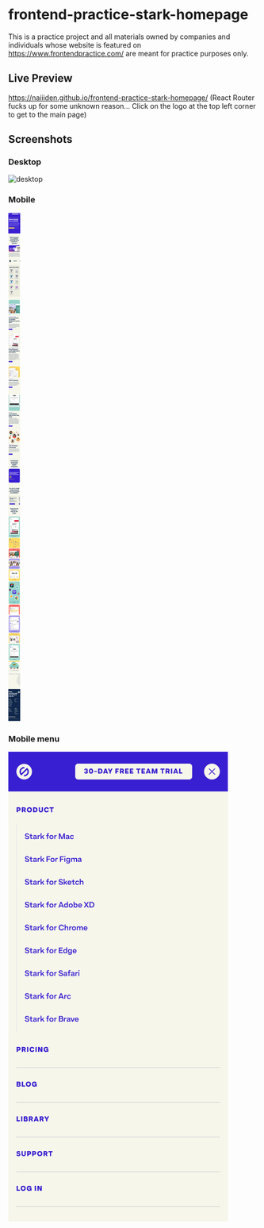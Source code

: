 # frontend-practice-stark-homepage
This is a practice project and all materials owned by companies and individuals whose website is featured on https://www.frontendpractice.com/ are meant for practice purposes only.

## Live Preview
https://naiiiden.github.io/frontend-practice-stark-homepage/
(React Router fucks up for some unknown reason... Click on the logo at the top left corner to get to the main page)

## Screenshots
### Desktop
![desktop](/screenshots/desktop.png)
### Mobile
![mobile](/screenshots/mobile.png)
### Mobile menu
![nav](/screenshots/nav.png)
